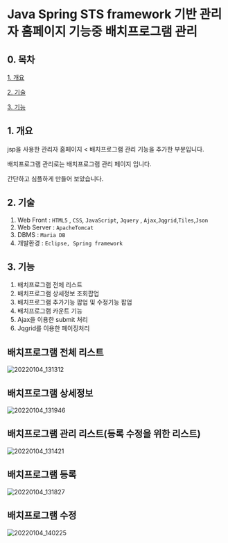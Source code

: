 # Java Spring STS framework 기반 관리자 홈페이지 기능중 배치프로그램 관리 

## 0. 목차

[1. 개요](#1-개요)

[2. 기술](#2-기술)

[3. 기능](#7-기능)


## 1. 개요
jsp을 사용한 관리자 홈페이지 < 배치프로그램 관리 기능을 추가한 부분입니다.

배치프로그램 관리로는 배치프로그램 관리 페이지 입니다. 

간단하고 심플하게 만들어 보았습니다. 

## 2. 기술
1. Web Front : `HTML5` , `CSS`, `JavaScript`, `Jquery` , `Ajax`,`Jqgrid`,`Tiles`,`Json`
2. Web Server : `ApacheTomcat`
3. DBMS : `Maria DB`
4. 개발환경 : `Eclipse, Spring framework`


## 3. 기능
1. 배치프로그램 전체 리스트  
2. 배치프로그램 상세정보 조회팝업
3. 배치프로그램 추가기능 팝업 및 수정기능 팝업 
4. 배치프로그램 카운트 기능 
5. Ajax을 이용한 submit 처리 
6. Jqgrid를 이용한 페이징처리


## 배치프로그램 전체 리스트  
![20220104_131312](https://user-images.githubusercontent.com/82851125/148013691-f7358f29-07dc-4830-9d85-45084f59ab04.png)

## 배치프로그램 상세정보 
![20220104_131946](https://user-images.githubusercontent.com/82851125/148013249-cb1a604d-1f76-41d9-9ac9-1f39be7d3fc8.png)

## 배치프로그램 관리 리스트(등록 수정을 위한 리스트)  
![20220104_131421](https://user-images.githubusercontent.com/82851125/148013826-1c3f6f62-bf61-4419-a12c-2ac6bafb68f3.png)

## 배치프로그램 등록  
![20220104_131827](https://user-images.githubusercontent.com/82851125/148013622-6714726c-b5dc-4949-ba43-ca527439fa75.png)

## 배치프로그램 수정  
![20220104_140225](https://user-images.githubusercontent.com/82851125/148014227-3b28a546-a373-4bc6-a51f-827e08ae26a5.png)


